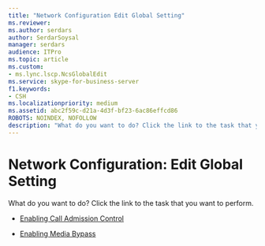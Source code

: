 ```yaml
---
title: "Network Configuration Edit Global Setting"
ms.reviewer: 
ms.author: serdars
author: SerdarSoysal
manager: serdars
audience: ITPro
ms.topic: article
ms.custom:
- ms.lync.lscp.NcsGlobalEdit
ms.service: skype-for-business-server
f1.keywords:
- CSH
ms.localizationpriority: medium
ms.assetid: abc2f59c-d21a-4d3f-bf23-6ac86effcd86
ROBOTS: NOINDEX, NOFOLLOW
description: "What do you want to do? Click the link to the task that you want to perform."
---
```


# Network Configuration: Edit Global Setting

What do you want to do? Click the link to the task that you want to perform.

- [Enabling Call Admission Control](/previous-versions/office/lync-server-2013/lync-server-2013-enabling-call-admission-control)

- [Enabling Media Bypass](/previous-versions/office/lync-server-2013/lync-server-2013-enabling-network-media-bypass)